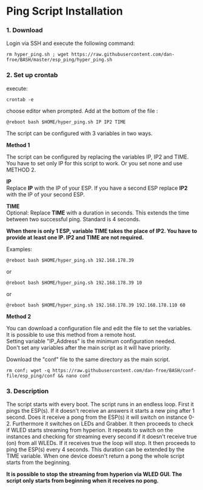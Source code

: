 # Ping Script Installation

### 1. Download
Login via SSH and execute the following command:

```console
rm hyper_ping.sh ; wget https://raw.githubusercontent.com/dan-froe/BASH/master/esp_ping/hyper_ping.sh
```

### 2. Set up crontab
execute: 
```console
crontab -e
```

choose editor when prompted.
Add at the bottom of the file :

```console
@reboot bash $HOME/hyper_ping.sh IP IP2 TIME
```
The script can be configured with 3 variables in two ways.  
  
**Method 1**  
  
The script can be configured by replacing the variables IP, IP2 and TIME. 
You have to set only IP for this script to work. Or you set none and use METHOD 2.  
  
**IP**  
Replace **IP** with the IP of your ESP.
If you have a second ESP replace **IP2** with the IP of your second ESP.  
  
**TIME**  
Optional: Replace **TIME** with a duration in seconds. This extends the time between two successful ping. Standard is 4 seconds. 
  
**When there is only 1 ESP, variable TIME takes the place of IP2.
You have to provide at least one IP. IP2 and TIME are not required.**
  
Examples:

```console
@reboot bash $HOME/hyper_ping.sh 192.168.178.39
```

or

```console
@reboot bash $HOME/hyper_ping.sh 192.168.178.39 10
```

or

```console
@reboot bash $HOME/hyper_ping.sh 192.168.178.39 192.168.178.110 60
```  
  
**Method 2**  
  
You can download a configuration file and edit the file to set the variables.  
It is possible to use this method from a remote host.  
Setting variable "IP_Address" is the minimum configuration needed.  
Don't set any variables after the main script as it will have priority. 
  
Download the "conf" file to the same directory as the main script. 
  
```console
rm conf; wget -q https://raw.githubusercontent.com/dan-froe/BASH/conf-file/esp_ping/conf && nano conf
```  
  
### 3. Description 
The script starts with every boot. The script runs in an endless loop. 
First it pings the ESP(s). If it doesn't receive an answers it starts a new ping after 1 second. 
Does it receive a pong from the ESP(s) it will switch on instance 0-2. Furthermore it switches on LEDs and Grabber. 
It then proceeds to check if WLED starts streaming from hyperion. It repeats to switch on the instances and checking for streaming every second if it doesn't receive true (on) from all WLEDs. 
If it receives true the loop will stop. It then proceeds to ping the ESP(s) every 4 seconds. This duration can be extended by the TIME variable. When one device doesn't return a pong the whole script starts from the beginning.  
   

**It is possible to stop the streaming from hyperion via WLED GUI. The script only starts from beginning when it receives no pong.**

